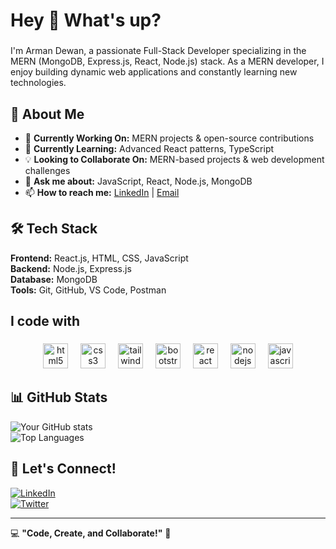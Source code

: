 <h1 align="left">Hey 👋 What's up?</h1>

###

<p align="left">I'm Arman Dewan, a passionate Full-Stack Developer specializing in the MERN (MongoDB, Express.js, React, Node.js) stack. As a MERN developer, I enjoy building dynamic web applications and constantly learning new technologies.</p>

## 🚀 About Me  
- 🔭 **Currently Working On:** MERN projects & open-source contributions  
- 🌱 **Currently Learning:** Advanced React patterns, TypeScript  
- 💡 **Looking to Collaborate On:** MERN-based projects & web development challenges  
- 💬 **Ask me about:** JavaScript, React, Node.js, MongoDB  
- 📫 **How to reach me:** [LinkedIn](www.linkedin.com/in/md-arman-dewan) | [Email](mdarmandewan88@gmail.com)  

## 🛠 Tech Stack  
**Frontend:** React.js, HTML, CSS, JavaScript  
**Backend:** Node.js, Express.js  
**Database:** MongoDB  
**Tools:** Git, GitHub, VS Code, Postman 

###

<h2 align="left">I code with</h2>

###

<div align="center">
  <img src="https://cdn.jsdelivr.net/gh/devicons/devicon/icons/html5/html5-original.svg" height="40" alt="html5 logo"  />
  <img width="12" />
  <img src="https://cdn.jsdelivr.net/gh/devicons/devicon/icons/css3/css3-original.svg" height="40" alt="css3 logo"  />
  <img width="12" />
  <img src="https://cdn.jsdelivr.net/gh/devicons/devicon/icons/tailwindcss/tailwindcss-original-wordmark.svg" height="40" alt="tailwindcss logo"  />
  <img width="12" />
  <img src="https://cdn.jsdelivr.net/gh/devicons/devicon/icons/bootstrap/bootstrap-original.svg" height="40" alt="bootstrap logo"  />
  <img width="12" />
  <img src="https://cdn.jsdelivr.net/gh/devicons/devicon/icons/react/react-original.svg" height="40" alt="react logo"  />
  <img width="12" />
  <img src="https://cdn.jsdelivr.net/gh/devicons/devicon/icons/nodejs/nodejs-original.svg" height="40" alt="nodejs logo"  />
  <img width="12" />
  <img src="https://cdn.jsdelivr.net/gh/devicons/devicon/icons/javascript/javascript-original.svg" height="40" alt="javascript logo"  />
</div>

###

## 📊 GitHub Stats  
![Your GitHub stats](https://github-readme-stats.vercel.app/api?username=armandewan&show_icons=true&theme=radical)  
![Top Languages](https://github-readme-stats.vercel.app/api/top-langs/?username=armandewan&layout=compact&theme=radical)  

## 📢 Let's Connect!  
[![LinkedIn](https://img.shields.io/badge/LinkedIn-blue?style=for-the-badge&logo=linkedin)](your-linkedin-url)  
[![Twitter](https://img.shields.io/badge/Twitter-blue?style=for-the-badge&logo=twitter)](your-twitter-url)  

---

💻 **"Code, Create, and Collaborate!"** 🚀  
